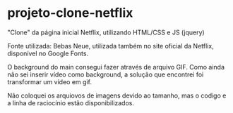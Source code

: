 # projeto-clone-netflix
"Clone" da página inicial Netflix, utilizando HTML/CSS e JS (jquery)

Fonte utilizada: Bebas Neue, utilizada também no site oficial da Netflix, disponível no Google Fonts.

O background do main consegui fazer através de arquivo GIF. Como ainda não sei inserir vídeo como background, a solução que encontrei foi transformar um vídeo em gif.

Não coloquei os arquiovos de imagens devido ao tamanho, mas o codigo e a linha de raciocínio estão disponibilizados.

